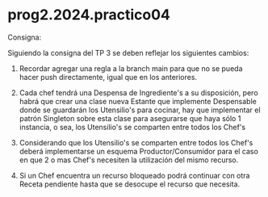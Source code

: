 # prog2.2024.practico04

Consigna:

Siguiendo la consigna del TP 3 se deben reflejar los siguientes cambios:

1. Recordar agregar una regla a la branch main para que no se pueda hacer push directamente, igual que en los anteriores.

2. Cada chef tendrá una Despensa de Ingrediente's a su disposición, pero habrá que crear una clase nueva Estante que implemente Despensable donde se guardarán los Utensilio's para cocinar, hay que implementar el patrón Singleton sobre esta clase para asegurarse que haya sólo 1 instancia, o sea, los Utensilio's se comparten entre todos los Chef's

3. Considerando que los Utensilio's se comparten entre todos los Chef's deberá implementarse un esquema Productor/Consumidor para el caso en que 2 o mas Chef's necesiten la utilización del mismo recurso.

4. Si un Chef encuentra un recurso bloqueado podrá continuar con otra Receta pendiente hasta que se desocupe el recurso que necesita.
